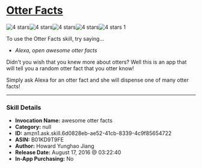# [Otter Facts](http://alexa.amazon.com/#skills/amzn1.ask.skill.6d0828eb-ae52-41cb-8339-4c9f85654722)
![4 stars](../../images/ic_star_black_18dp_1x.png)![4 stars](../../images/ic_star_black_18dp_1x.png)![4 stars](../../images/ic_star_black_18dp_1x.png)![4 stars](../../images/ic_star_black_18dp_1x.png)![4 stars](../../images/ic_star_border_black_18dp_1x.png) 1

To use the Otter Facts skill, try saying...

* *Alexa, open awesome otter facts*

Didn't you wish that you knew more about otters? Well this is an app that will tell you a random otter fact that you otter know!

Simply ask Alexa for an otter fact and she will dispense one of many otter facts!

***

### Skill Details

* **Invocation Name:** awesome otter facts
* **Category:** null
* **ID:** amzn1.ask.skill.6d0828eb-ae52-41cb-8339-4c9f85654722
* **ASIN:** B01KD9T9FE
* **Author:** Howard Yunghao Jiang
* **Release Date:** August 17, 2016 @ 03:22:40
* **In-App Purchasing:** No
